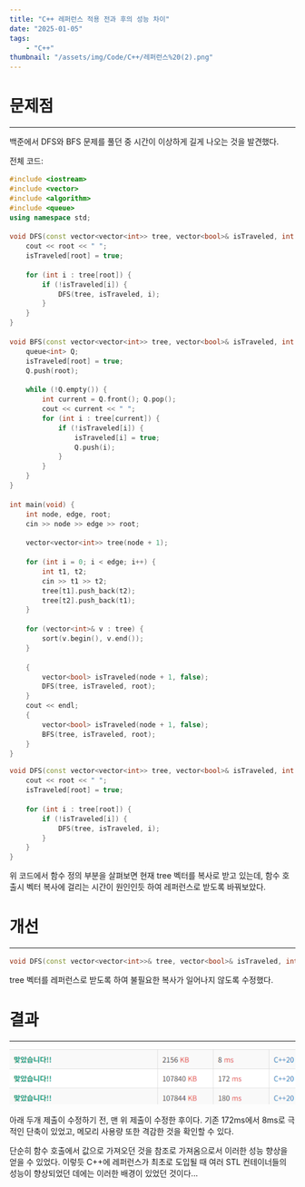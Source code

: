 ```yaml
---
title: "C++ 레퍼런스 적용 전과 후의 성능 차이"
date: "2025-01-05"
tags:
    - "C++"
thumbnail: "/assets/img/Code/C++/레퍼런스%20(2).png"
---
```


# 문제점
---
백준에서 DFS와 BFS 문제를 풀던 중 시간이 이상하게 길게 나오는 것을 발견했다.

전체 코드:
```C++
#include <iostream>
#include <vector>
#include <algorithm>
#include <queue>
using namespace std;

void DFS(const vector<vector<int>> tree, vector<bool>& isTraveled, int root) {
	cout << root << " ";
	isTraveled[root] = true;

	for (int i : tree[root]) {
		if (!isTraveled[i]) {
			DFS(tree, isTraveled, i);
		}
	}
}

void BFS(const vector<vector<int>> tree, vector<bool>& isTraveled, int root) {
	queue<int> Q;
	isTraveled[root] = true;
	Q.push(root);

	while (!Q.empty()) {
		int current = Q.front(); Q.pop();
		cout << current << " ";
		for (int i : tree[current]) {
			if (!isTraveled[i]) {
				isTraveled[i] = true;
				Q.push(i);
			}
		}
	}
}

int main(void) {
	int node, edge, root;
	cin >> node >> edge >> root;

	vector<vector<int>> tree(node + 1);

	for (int i = 0; i < edge; i++) {
		int t1, t2;
		cin >> t1 >> t2;
		tree[t1].push_back(t2);
		tree[t2].push_back(t1);
	}

	for (vector<int>& v : tree) {
		sort(v.begin(), v.end());
	}

	{
		vector<bool> isTraveled(node + 1, false);
		DFS(tree, isTraveled, root);
	}
	cout << endl;
	{
		vector<bool> isTraveled(node + 1, false);
		BFS(tree, isTraveled, root);
	}
}
```

```C++
void DFS(const vector<vector<int>> tree, vector<bool>& isTraveled, int root) {
	cout << root << " ";
	isTraveled[root] = true;

	for (int i : tree[root]) {
		if (!isTraveled[i]) {
			DFS(tree, isTraveled, i);
		}
	}
}
```
위 코드에서 함수 정의 부분을 살펴보면 현재 tree 벡터를 복사로 받고 있는데, 함수 호출시 벡터 복사에 걸리는 시간이 원인인듯 하여 레퍼런스로 받도록 바꿔보았다.

# 개선
---
```C++
void DFS(const vector<vector<int>>& tree, vector<bool>& isTraveled, int root)
```
tree 벡터를 레퍼런스로 받도록 하여 불필요한 복사가 일어나지 않도록 수정했다.

# 결과
---
![](/assets/img/Code/C++/레퍼런스%20(2).png)

아래 두개 제출이 수정하기 전, 맨 위 제출이 수정한 후이다.
기존 172ms에서 8ms로 극적인 단축이 있었고, 메모리 사용량 또한 격감한 것을 확인할 수 있다.

단순히 함수 호출에서 값으로 가져오던 것을 참조로 가져옴으로서 이러한 성능 향상을 얻을 수 있었다. 이렇듯 C++에 레퍼런스가 최초로 도입될 때 여러 STL 컨테이너들의 성능이 향상되었던 데에는 이러한 배경이 있었던 것이다...